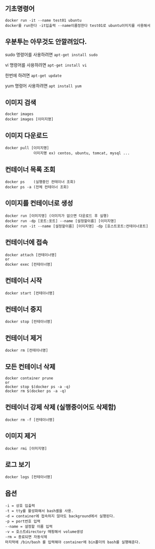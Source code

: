 ## 기초명령어
```
docker run -it --name test01 ubuntu
docker를 run한다 -it입출력 --name이름정한다 test01로 ubuntu이미지를 사용해서
```
## 우분투는 아무것도 안깔려있다.
sudo 명령어를 사용하려면
`apt-get install sudo`

vi 명령어를 사용하려면
`apt-get install vi`

한번에 하려면
`apt-get update`

yum 명령어 사용하려면
`apt install yum`


## 이미지 검색
```
docker images
docker images [이미지명]
```
## 이미지 다운로드
```
docker pull [이미지명]
             이미지명 ex) centos, ubuntu, tomcat, mysql ...
```
## 컨테이너 목록 조회
```
docker ps    (실행중인 컨테이너 조회)
docker ps -a (전체 컨테이너 조회)
```
## 이미지를 컨테이너로 생성
```
docker run [이미지명] (이미지가 없으면 다운로드 후 실행)
docker run -dp [포트:포트] --name [설정할이름] [이미지명]
docker run -it --name [설정할이름] [이미지명] -dp [호스트포트:컨테이너포트]
```
## 컨테이너에 접속
```
docker attach [컨테이너명]
or
docker exec [컨테이너명] 
```

## 컨테이너 시작
```docker start [컨테이너명]```

## 컨테이너 중지
```docker stop [컨테이너명]```

## 컨테이너 제거
```docker rm [컨테이너명]```

## 모든 컨테이너 삭제
```
docker container prune
or
docker stop $(docker ps -a -q)
docker rm $(docker ps -a -q)
```

## 컨테이너 강제 삭제 (실행중이어도 삭제함)
```docker rm -f [컨테이너명]```

## 이미지 제거
```docker rmi [이미지명]```

## 로그 보기
```docker logs [컨테이너명]```

## 옵션
```
-i = 상호 입출력
-t = tty를 활성화해서 bash셸을 사용.
-d = container에 접속하지 않아도 background에서 실행된다.
-p = port번호 입력
--name = 설정할 이름 입력
-v = 호스트directory 매핑해서 volume생성
-rm = 종료되면 자동삭제
마지막에 /bin/bash 를 입력해야 container에 bin폴더의 bash를 실행해준다.
```
